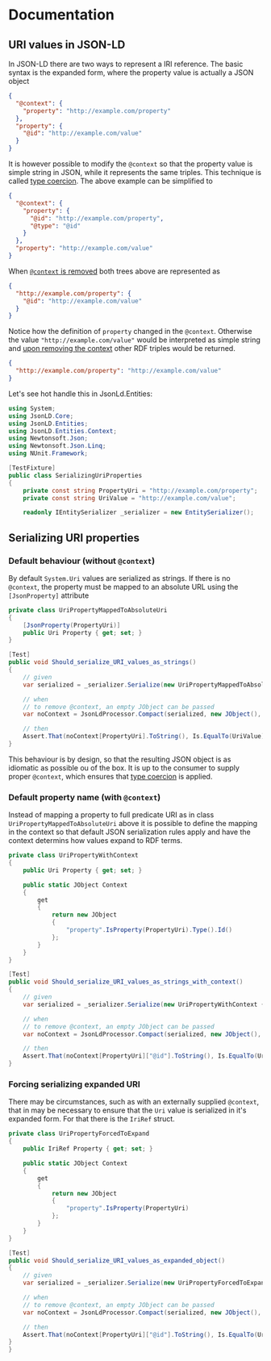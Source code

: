 # Documentation

## URI values in JSON-LD

In JSON-LD there are two ways to represent a IRI reference. The basic syntax is the expanded form,
where the property value is actually a JSON object

``` json
{
  "@context": {
    "property": "http://example.com/property"
  },
  "property": {
    "@id": "http://example.com/value"
  }
}
```

It is however possible to modify the `@context` so that the property value is simple string in JSON,
while it represents the same triples. This technique is called [type coercion][coercion].
The above example can be simplified to

``` json
{
  "@context": {
    "property": { 
      "@id": "http://example.com/property",
      "@type": "@id"
    }
  },
  "property": "http://example.com/value"
}
```

When [`@context` is removed](http://tinyurl.com/hg6wfpu) both trees above are represented as

``` json
{
  "http://example.com/property": {
    "@id": "http://example.com/value"
  }
}
```

Notice how the definition of `property` changed in the `@context`. Otherwise the value `"http://example.com/value"`
would be interpreted as simple string and [upon removing the context](http://tinyurl.com/jz7usbs) other RDF triples would be returned.

``` json
{
  "http://example.com/property": "http://example.com/value"
}
```

Let's see hot handle this in JsonLd.Entities:

``` c#
using System;
using JsonLD.Core;
using JsonLD.Entities;
using JsonLD.Entities.Context;
using Newtonsoft.Json;
using Newtonsoft.Json.Linq;
using NUnit.Framework;

[TestFixture]
public class SerializingUriProperties
{
    private const string PropertyUri = "http://example.com/property";
    private const string UriValue = "http://example.com/value";

    readonly IEntitySerializer _serializer = new EntitySerializer();
```

## Serializing URI properties

### Default behaviour (without `@context`)

By default `System.Uri` values are serialized as strings. If there is no `@context`, the property must be mapped
to an absolute URL using the `[JsonProperty]` attribute

``` c#
private class UriPropertyMappedToAbsoluteUri
{
    [JsonProperty(PropertyUri)]
    public Uri Property { get; set; }
}

[Test]
public void Should_serialize_URI_values_as_strings()
{
    // given       
    var serialized = _serializer.Serialize(new UriPropertyMappedToAbsoluteUri { Property = new Uri(UriValue) });

    // when 
    // to remove @context, an empty JObject can be passed
    var noContext = JsonLdProcessor.Compact(serialized, new JObject(), new JsonLdOptions());

    // then
    Assert.That(noContext[PropertyUri].ToString(), Is.EqualTo(UriValue));
}
```

This behaviour is by design, so that the resulting JSON object is as idiomatic as possible ou of the box.
It is up to the consumer to supply proper `@context`, which ensures that [type coercion][coercion] is applied.

### Default property name (with `@context`)

Instead of mapping a property to full predicate URI as in class `UriPropertyMappedToAbsoluteUri` above it is
possible to define the mapping in the context so that default JSON serialization rules apply and have the context
determins how values expand to RDF terms.

``` c#
private class UriPropertyWithContext
{
    public Uri Property { get; set; }

    public static JObject Context
    {
        get
        {
            return new JObject
            {
                "property".IsProperty(PropertyUri).Type().Id()
            };
        }
    }
}

[Test]
public void Should_serialize_URI_values_as_strings_with_context()
{
    // given       
    var serialized = _serializer.Serialize(new UriPropertyWithContext { Property = new Uri(UriValue) });

    // when 
    // to remove @context, an empty JObject can be passed
    var noContext = JsonLdProcessor.Compact(serialized, new JObject(), new JsonLdOptions());

    // then
    Assert.That(noContext[PropertyUri]["@id"].ToString(), Is.EqualTo(UriValue));
}
```

### Forcing serializing expanded URI

There may be circumstances, such as with an externally supplied `@context`, that in may be necessary to
ensure that the `Uri` value is serialized in it's expanded form. For that there is the `IriRef` struct.

``` c#
private class UriPropertyForcedToExpand
{
    public IriRef Property { get; set; }

    public static JObject Context
    {
        get
        {
            return new JObject
            {
                "property".IsProperty(PropertyUri)
            };
        }
    }
}

[Test]
public void Should_serialize_URI_values_as_expanded_object()
{
    // given       
    var serialized = _serializer.Serialize(new UriPropertyForcedToExpand { Property = new IriRef(UriValue) });

    // when 
    // to remove @context, an empty JObject can be passed
    var noContext = JsonLdProcessor.Compact(serialized, new JObject(), new JsonLdOptions());

    // then
    Assert.That(noContext[PropertyUri]["@id"].ToString(), Is.EqualTo(UriValue));
}
}
```

[coercion]: https://www.w3.org/TR/json-ld/#type-coercion
